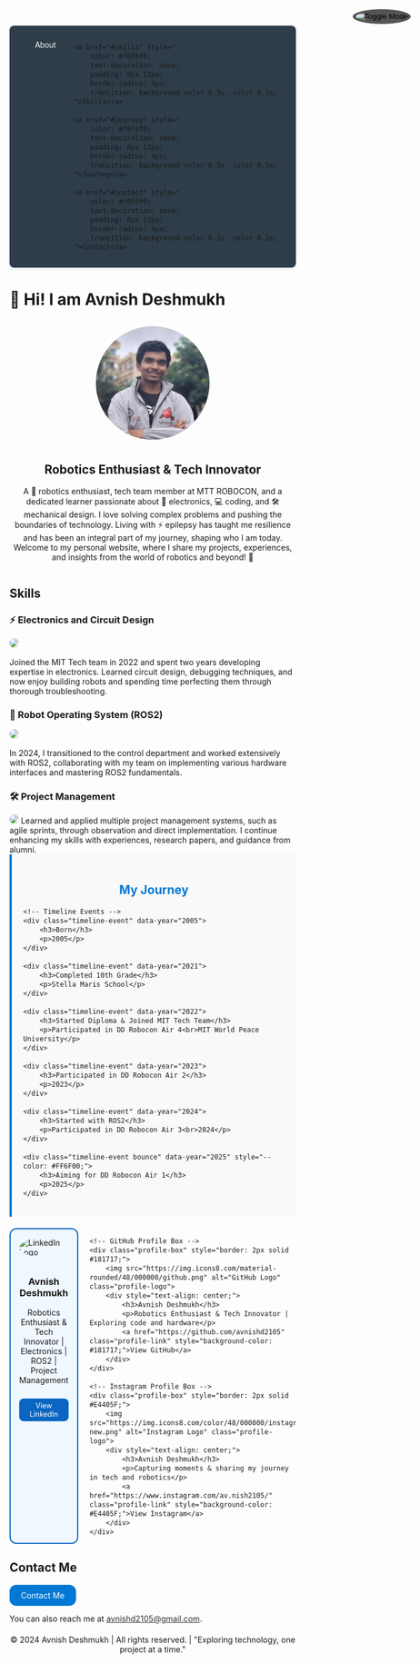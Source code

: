 <!-- Navigation Bar -->
<nav style="
    display: flex; 
    justify-content: center; 
    gap: 20px; 
    padding: 15px 20px; 
    background-color: #2e3d49; 
    box-shadow: 0 2px 5px rgba(0, 0, 0, 0.1);
    border-radius: 8px;
    font-family: 'Helvetica Neue', Arial, sans-serif;
">
    <a href="#about" style="
        color: #f0f0f0; 
        text-decoration: none; 
        padding: 8px 12px;
        border-radius: 4px;
        transition: background-color 0.3s, color 0.3s;
    ">About</a>

    <a href="#skills" style="
        color: #f0f0f0; 
        text-decoration: none; 
        padding: 8px 12px;
        border-radius: 4px;
        transition: background-color 0.3s, color 0.3s;
    ">Skills</a>

    <a href="#journey" style="
        color: #f0f0f0; 
        text-decoration: none; 
        padding: 8px 12px;
        border-radius: 4px;
        transition: background-color 0.3s, color 0.3s;
    ">Journey</a>

    <a href="#contact" style="
        color: #f0f0f0; 
        text-decoration: none; 
        padding: 8px 12px;
        border-radius: 4px;
        transition: background-color 0.3s, color 0.3s;
    ">Contact</a>
</nav>

<style>
    /* Smooth scrolling for entire page */
    html {
        scroll-behavior: smooth;
    }

    /* Hover Effect for Links */
    nav a:hover {
        background-color: #4a5967;
        color: #fff;
    }

    /* Active State for Links */
    nav a:active {
        background-color: #1e2a34;
    }
</style>

<script>
    // JavaScript for smooth scrolling when links are clicked
    document.querySelectorAll('nav a').forEach(anchor => {
        anchor.addEventListener('click', function(e) {
            e.preventDefault(); // Prevent default jump behavior
            const targetId = this.getAttribute('href').substring(1); // Get ID without '#'
            const targetElement = document.getElementById(targetId);

            // Scroll smoothly to the target section
            window.scrollTo({
                top: targetElement.offsetTop,
                behavior: 'smooth'
            });
        });
    });
</script>

<div style="text-align: initial;">
    <h1>👋 Hi! I am Avnish Deshmukh</h1>
</div>

<!-- Toggle Mode Button -->
<button id="modeToggle" style="position: fixed; top: 20px; right: 20px; background: none; border: none; cursor: pointer;">
    <img id="modeIcon" src="https://img.icons8.com/ios-filled/50/ffffff/moon-symbol.png" alt="Toggle Mode" style="width: 30px; height: 30px; border-radius: 50%; background-color: #555; padding: 5px;">
</button>

<script>
    // Initially set to dark mode
    document.body.classList.add('dark-mode');

    const toggle = document.getElementById('modeToggle');
    const modeIcon = document.getElementById('modeIcon');

    // Toggle dark mode on button click and switch the icon
    toggle.addEventListener('click', () => {
        document.body.classList.toggle('dark-mode');

        if (document.body.classList.contains('dark-mode')) {
            modeIcon.src = "https://img.icons8.com/ios-filled/50/ffffff/moon-symbol.png"; // Moon icon for dark mode
        } else {
            modeIcon.src = "https://img.icons8.com/ios-filled/50/333333/sun--v1.png"; // Sun icon for light mode
        }
    });
</script>

<style>
    /* Dark mode styles */
    .dark-mode {
        background-color: #333;
        color: #f0f0f0;
    }
    .dark-mode a {
        color: #f0f0f0;
    }
    /* Light mode styles */
    a {
        color: #333;
    }
</style>

<div style="display: flex; justify-content: center; align-items: center; flex-wrap: wrap; margin: 20px 0;">
    <img src="./profile_picture.jpeg" alt="Profile Picture" style="border-radius: 50%; width: 200px; height: 200px; margin: 10px;">
    <div style="max-width: 600px; text-align: center;">
        <h2>Robotics Enthusiast & Tech Innovator</h2>
        <p>
            A 🤖 robotics enthusiast, tech team member at MTT ROBOCON, and a dedicated learner passionate about 🔧 electronics, 💻 coding, and 🛠️ mechanical design. 
            I love solving complex problems and pushing the boundaries of technology. Living with ⚡ epilepsy has taught me resilience and has been an integral 
            part of my journey, shaping who I am today. Welcome to my personal website, where I share my projects, experiences, and insights from the world of 
            robotics and beyond! 🚀
        </p>
    </div>
</div>

<!-- Back-to-Top Button -->
<button id="backToTopBtn" style="display: none; position: fixed; bottom: 40px; right: 40px; background-color: #333; color: white; border: none; padding: 10px 20px; border-radius: 5px; cursor: pointer; z-index: 1000;">Back to Top</button>

<script>
    // Get the button
    var backToTopBtn = document.getElementById("backToTopBtn");

    // Show the button when scrolling down 100px from the top of the document
    window.onscroll = function() {
        if (document.body.scrollTop > 100 || document.documentElement.scrollTop > 100) {
            backToTopBtn.style.display = "block";
        } else {
            backToTopBtn.style.display = "none";
        }
    };

    // Scroll to the top of the page when the button is clicked
    backToTopBtn.onclick = function() {
        window.scrollTo({ top: 0, behavior: 'smooth' });
    };
</script>

## Skills

### ⚡ Electronics and Circuit Design
<img src="https://img.shields.io/badge/Electronics-FF6F00?style=for-the-badge&logo=arduino&logoColor=white" style="border-radius: 12px;">

Joined the MIT Tech team in 2022 and spent two years developing expertise in electronics. Learned circuit design, debugging techniques, and now enjoy building robots and spending time perfecting them through thorough troubleshooting.

### 🤖 Robot Operating System (ROS2)
<img src="https://img.shields.io/badge/ROS2-22314E?style=for-the-badge&logo=ros&logoColor=white" style="border-radius: 12px;">

In 2024, I transitioned to the control department and worked extensively with ROS2, collaborating with my team on implementing various hardware interfaces and mastering ROS2 fundamentals.

### 🛠️ Project Management

<img src="https://img.shields.io/badge/Project%20Management-0078D4?style=for-the-badge&logo=microsoftteams&logoColor=white" style="border-radius: 12px;">
Learned and applied multiple project management systems, such as agile sprints, through observation and direct implementation. I continue enhancing my skills with experiences, research papers, and guidance from alumni.

<!-- Journey Timeline -->
<div id="journeyTimeline" style="position: relative; max-width: 600px; margin: auto; padding: 20px; border-left: 4px solid #0078D4; background-color: #f9f9f9;">
    <h2 style="text-align: center; color: #0078D4;">My Journey</h2>
    
    <!-- Timeline Events -->
    <div class="timeline-event" data-year="2005">
        <h3>Born</h3>
        <p>2005</p>
    </div>
    
    <div class="timeline-event" data-year="2021">
        <h3>Completed 10th Grade</h3>
        <p>Stella Maris School</p>
    </div>

    <div class="timeline-event" data-year="2022">
        <h3>Started Diploma & Joined MIT Tech Team</h3>
        <p>Participated in DD Robocon Air 4<br>MIT World Peace University</p>
    </div>

    <div class="timeline-event" data-year="2023">
        <h3>Participated in DD Robocon Air 2</h3>
        <p>2023</p>
    </div>

    <div class="timeline-event" data-year="2024">
        <h3>Started with ROS2</h3>
        <p>Participated in DD Robocon Air 3<br>2024</p>
    </div>

    <div class="timeline-event bounce" data-year="2025" style="--color: #FF6F00;">
        <h3>Aiming for DD Robocon Air 1</h3>
        <p>2025</p>
    </div>
</div>

<!-- Dark Mode & Timeline Styles -->
<style>
    /* Base Styles for Timeline */
    #journeyTimeline {
        border-left: 4px solid #0078D4;
        background-color: #f9f9f9;
        padding: 20px;
    }

    #journeyTimeline h2 {
        color: #0078D4;
    }

    .timeline-event {
        margin: 20px 0;
        position: relative;
        padding-left: 50px;
    }

    .timeline-event::before {
        content: attr(data-year);
        font-weight: bold;
        color: #0078D4;
        position: absolute;
        left: -70px;
        top: 0;
        font-size: 0.9em;
    }

    .timeline-event::after {
        content: '';
        position: absolute;
        left: -7px;
        top: 0;
        width: 16px;
        height: 16px;
        background-color: #0078D4;
        border-radius: 50%;
        box-shadow: 0 0 5px rgba(0, 0, 0, 0.3);
    }

    .timeline-event > div {
        background: white;
        padding: 10px;
        border-radius: 8px;
        box-shadow: 0 2px 5px rgba(0, 0, 0, 0.2);
        margin-left: 30px;
    }

    .timeline-event h3 {
        margin: 0;
        color: #0078D4;
    }

    /* Dark Mode Styles */
    .dark-mode #journeyTimeline {
        background-color: #2c3e50;
        border-left-color: #ffffff;
    }

    .dark-mode #journeyTimeline h2 {
        color: #ffffff;
    }

    .dark-mode .timeline-event::before {
        color: #ffffff;
    }

    .dark-mode .timeline-event::after {
        background-color: #ffffff;
    }

    .dark-mode .timeline-event > div {
        background-color: #34495e;
        color: #ecf0f1;
    }

    .dark-mode .timeline-event h3 {
        color: #ecf0f1;
    }

    /* Special bounce event */
    .timeline-event.bounce::before,
    .timeline-event.bounce::after {
        color: var(--color, #FF6F00);
        background-color: var(--color, #FF6F00);
    }

    /* Bounce Animation */
    @keyframes bounce {
        0% {
            transform: translateY(0);
        }
        100% {
            transform: translateY(-5px);
        }
    }

    .timeline-event.bounce {
        animation: bounce 1s infinite alternate;
    }
</style>

<script>
    // Dark mode toggle logic
    const toggleButton = document.getElementById('modeToggle');
    toggleButton.addEventListener('click', () => {
        document.body.classList.toggle('dark-mode');
    });
</script>

<!-- Social Links Section -->
<div id="socialLinks" style="display: flex; justify-content: space-between; gap: 20px; margin-top: 20px;">
    <!-- LinkedIn Profile Box -->
    <div class="profile-box" style="border: 2px solid #0A66C2;">
        <img src="https://img.icons8.com/color/48/000000/linkedin-circled.png" alt="LinkedIn Logo" class="profile-logo">
        <div style="text-align: center;">
            <h3>Avnish Deshmukh</h3>
            <p>Robotics Enthusiast & Tech Innovator | Electronics | ROS2 | Project Management</p>
            <a href="https://www.linkedin.com/in/avnish-deshmukh" class="profile-link" style="background-color: #0A66C2;">View LinkedIn</a>
        </div>
    </div>

    <!-- GitHub Profile Box -->
    <div class="profile-box" style="border: 2px solid #181717;">
        <img src="https://img.icons8.com/material-rounded/48/000000/github.png" alt="GitHub Logo" class="profile-logo">
        <div style="text-align: center;">
            <h3>Avnish Deshmukh</h3>
            <p>Robotics Enthusiast & Tech Innovator | Exploring code and hardware</p>
            <a href="https://github.com/avnishd2105" class="profile-link" style="background-color: #181717;">View GitHub</a>
        </div>
    </div>

    <!-- Instagram Profile Box -->
    <div class="profile-box" style="border: 2px solid #E4405F;">
        <img src="https://img.icons8.com/color/48/000000/instagram-new.png" alt="Instagram Logo" class="profile-logo">
        <div style="text-align: center;">
            <h3>Avnish Deshmukh</h3>
            <p>Capturing moments & sharing my journey in tech and robotics</p>
            <a href="https://www.instagram.com/av.nish2105/" class="profile-link" style="background-color: #E4405F;">View Instagram</a>
        </div>
    </div>
</div>

<!-- Dark Mode Styles -->
<style>
    /* Base Profile Box Styles */
    .profile-box {
        border-radius: 12px;
        padding: 15px;
        flex: 1;
        display: flex;
        flex-direction: column;
        align-items: center;
        background-color: #f0f8ff;
        transition: transform 0.3s, background-color 0.3s, color 0.3s;
    }

    /* Hover Scale Effect */
    .profile-box:hover {
        transform: scale(1.02);
    }

    /* Logo Styling */
    .profile-logo {
        border-radius: 50%;
        margin-bottom: 10px;
    }

    /* Profile Link Button Styling */
    .profile-link {
        text-decoration: none;
        color: white;
        padding: 5px 8px;
        border-radius: 8px;
        font-size: 0.9em;
        margin-top: 10px;
        display: inline-block;
    }

    /* Dark Mode Styles */
    .dark-mode .profile-box {
        background-color: #2c3e50;
        color: #ecf0f1;
    }

    .dark-mode .profile-box h3,
    .dark-mode .profile-box p {
        color: #ecf0f1;
    }

    .dark-mode .profile-link {
        color: #ffffff;
    }

    /* Adjust icon backgrounds in dark mode */
    .dark-mode .profile-box:nth-child(1) {
        border-color: #0A66C2;
    }
    
    .dark-mode .profile-box:nth-child(2) {
        border-color: #ffffff; /* GitHub */
    }
    
    .dark-mode .profile-box:nth-child(3) {
        border-color: #E4405F;
    }
</style>

<script>
    // Dark mode toggle logic
    const toggleButton = document.getElementById('modeToggle');
    toggleButton.addEventListener('click', () => {
        document.body.classList.toggle('dark-mode');
    });
</script>

<style>
    .contact-button {
        display: inline-block;
        border-radius: 12px;
        background-color: #0078D4; /* Button color */
        color: white; /* Text color */
        text-decoration: none; /* Remove underline from link */
        padding: 10px 20px; /* Padding for the button */
        transition: background-color 0.3s, transform 0.3s; /* Transition effects */
    }

    .contact-button:hover {
        background-color: #005999; /* Darker shade for hover */
        transform: scale(1.05); /* Slightly increase size on hover */
    }
</style>

## Contact Me
<a class="contact-button" href="mailto:avnishd2105@gmail.com">
    Contact Me
</a>

You can also reach me at [avnishd2105@gmail.com](mailto:avnishd2105@gmail.com).

<footer style="text-align: center; margin-top: 20px;">
    © 2024 Avnish Deshmukh | All rights reserved. | "Exploring technology, one project at a time."
</footer>
